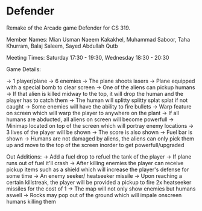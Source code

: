 # Defender
Remake of the Arcade game Defender for CS 319.

Member Names: 
Mian Usman Naeem Kakakhel,
Muhammad Saboor,
Taha Khurram,
Balaj Saleem,
Sayed Abdullah Qutb

Meeting Times: 
Saturday 17:30 - 19:30,
Wednesday 18:30 - 20:30


Game Details:

-> 1 player/plane
-> 6 enemies
-> The plane shoots lasers
-> Plane equipped with a special bomb to clear screen
-> One of the aliens can pickup humans
-> If that alien is killed midway to the top, it will drop the human and the player has to catch them
-> The human will splitty splitty splat splat if not caught
-> Some enemies will have the ability to fire bullets 
-> Warp feature on screen which will warp the player to anywhere on the plant
-> If all humans are abducted, all aliens on screen will become powerfull
-> Minimap located on top of the screen which will portray enemy locations
-> 3 lives of the player will be shown
-> The score is also shown
-> Fuel bar is shown
-> Humans are not damaged by aliens, the aliens can only pick them up and move to the top of the screen inorder to get powerfull/upgraded 

Out Additions:
-> Add a fuel drop to refuel the tank of the player
-> If plane runs out of fuel it'll crash
-> After killing enemies the player can receive pickup items such as a shield which will increase the player's defense for some time
-> An enemy seeker/ heatseeker missile
-> Upon reaching a certain killstreak, the player will be provided a pickup to fire 2x heatseeker missiles for the cost of 1
-> The map will not only show enemies but humans aswell
-> Rocks may pop out of the ground which will impale onscreen humans killing them

